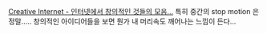 [Creative Internet - 인터넷에서 창의적인 것들의 모음...](https://docs.google.com/present/view?authkey=CJ2Ug_IF&hl=en&id=0Abmo0iWBO2gEZGY3cnc3dnpfMzM4Y3o2bmduZDY "[https://docs.google.com/present/view?authkey=CJ2Ug_IF&hl=en&id=0Abmo0iWBO2gEZGY3cnc3dnpfMzM4Y3o2bmduZDY]로 이동합니다.")
특히 중간의 stop motion 은 정말.....
창의적인 아이디어들을 보면 뭔가 내 머리속도 깨어나는 느낌이 든다...

